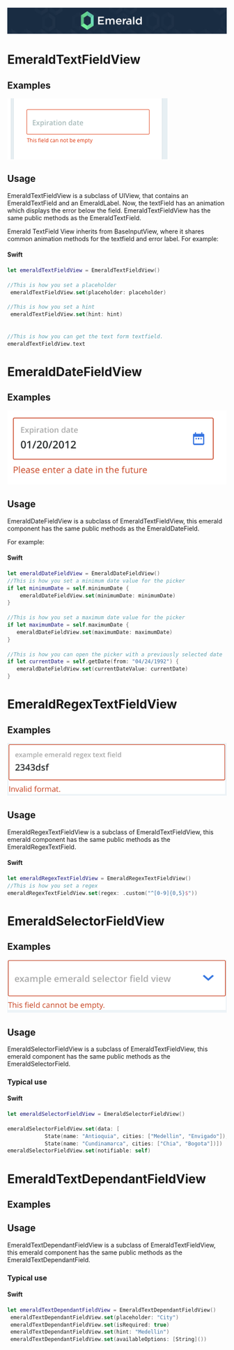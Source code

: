 <p align="center"><img src="/Resources/Images/Header.png" /></p>


# EmeraldTextFieldView
## Examples
<img src="/Resources/Images/textfieldview.png" />

## Usage

EmeraldTextFieldView is a subclass of UIView, that contains an EmeraldTextField and an EmeraldLabel. Now, the textField has an animation which displays the error below the field. EmeraldTextFieldView has the same public methods as the EmeraldTextField.

Emerald TextField View inherits from BaseInputView, where it shares common animation methods for the textfield and error label. For example:

#### Swift
```swift
let emeraldTextFieldView = EmeraldTextFieldView()

//This is how you set a placeholder
 emeraldTextFieldView.set(placeholder: placeholder)

//This is how you set a hint
 emeraldTextFieldView.set(hint: hint)
  

//This is how you can get the text form textfield.
emeraldTextFieldView.text
```



# EmeraldDateFieldView

## Examples

<img src="/Resources/Images/EmeraldDateFieldView.png" />

## Usage

EmeraldDateFieldView is a subclass of EmeraldTextFieldView, this emerald component has the same public methods as the EmeraldDateField.

 For example:

#### Swift
```swift
let emeraldDateFieldView = EmeraldDateFieldView()
//This is how you set a minimum date value for the picker
if let minimumDate = self.minimumDate {
    emeraldDateFieldView.set(minimumDate: minimumDate)
}

//This is how you set a maximum date value for the picker
if let maximumDate = self.maximumDate {
   emeraldDateFieldView.set(maximumDate: maximumDate)
}

//This is how you can open the picker with a previously selected date
if let currentDate = self.getDate(from: "04/24/1992") {
   emeraldDateFieldView.set(currentDateValue: currentDate)
}
```

## 

# EmeraldRegexTextFieldView

## Examples

<img src="/Resources/Images/emeraldregextextfieldview.png" />

## Usage

EmeraldRegexTextFieldView is a subclass of EmeraldTextFieldView, this emerald component has the same public methods as the EmeraldRegexTextField.

#### Swift
```swift
let emeraldRegexTextFieldView = EmeraldRegexTextFieldView()
//This is how you set a regex
emeraldRegexTextFieldView.set(regex: .custom("^[0-9]{0,5}$"))
```



# EmeraldSelectorFieldView

## Examples

<img src="/Resources/Images/EmeraldSelectorFieldView.png" />

## Usage

EmeraldSelectorFieldView is a subclass of EmeraldTextFieldView, this emerald component has the same public methods as the EmeraldSelectorField.

### Typical use

#### Swift
```swift
let emeraldSelectorFieldView = EmeraldSelectorFieldView()

emeraldSelectorFieldView.set(data: [
            State(name: "Antioquia", cities: ["Medellin", "Envigado"]),
            State(name: "Cundinamarca", cities: ["Chia", "Bogota"])])
emeraldSelectorFieldView.set(notifiable: self)
```

# EmeraldTextDependantFieldView

## Examples

## Usage

EmeraldTextDependantFieldView is a subclass of EmeraldTextFieldView, this emerald component has the same public methods as the EmeraldTextDependantField.

### Typical use

#### Swift

```swift
let emeraldTextDependantFieldView = EmeraldTextDependantFieldView()
 emeraldTextDependantFieldView.set(placeholder: "City")
 emeraldTextDependantFieldView.set(isRequired: true)
 emeraldTextDependantFieldView.set(hint: "Medellin")
 emeraldTextDependantFieldView.set(availableOptions: [String]())
```

# 